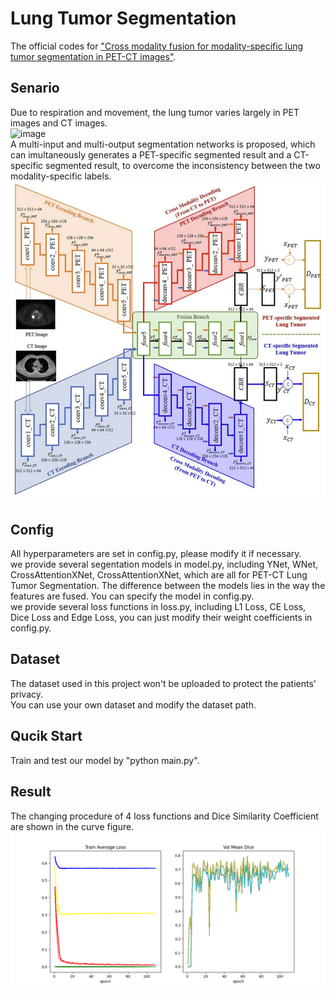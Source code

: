 # Lung Tumor Segmentation
  The official codes for ["Cross modality fusion for modality-specific lung tumor segmentation in PET-CT images"](https://pubmed.ncbi.nlm.nih.gov/36220014/).  
## Senario
  Due to respiration and movement, the lung tumor varies largely in PET images and CT images.  
  ![image](https://github.com/xuzhang0112/Lung-Tumor-Segmentation/blob/main/images/inconsistency.png)  
  A multi-input and multi-output segmentation networks is proposed, which can imultaneously generates a PET-specific segmented result and a CT-specific segmented result, to overcome the inconsistency between the two modality-specific labels.  
  ![image](https://github.com/xuzhang0112/Lung-Tumor-Segmentation/blob/main/images/architecture.png)  
## Config
  All hyperparameters are set in config.py, please modify it if necessary.  
  we provide several segentation models in model.py, including YNet, WNet, CrossAttentionXNet, CrossAttentionXNet, which are all for PET-CT Lung Tumor Segmentation. The difference between the models lies in the way the features are fused. You can specify the model in config.py.  
  we provide several loss functions in loss.py, including L1 Loss, CE Loss, Dice Loss and Edge Loss, you can just modify their weight coefficients in config.py.  
## Dataset
  The dataset used in this project won't be uploaded to protect the patients' privacy.  
  You can use your own dataset and modify the dataset path.  
## Qucik Start
  Train and test our model by "python main.py".
## Result
  The changing procedure of 4 loss functions and Dice Similarity Coefficient are shown in the curve figure.  
![image](https://github.com/xuzhang0112/Lung-Tumor-Segmentation/blob/main/images/curve.png)  
